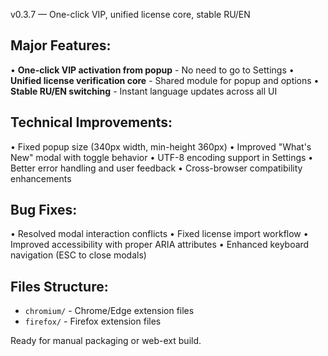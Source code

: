 v0.3.7 — One-click VIP, unified license core, stable RU/EN

## Major Features:
• **One-click VIP activation from popup** - No need to go to Settings
• **Unified license verification core** - Shared module for popup and options
• **Stable RU/EN switching** - Instant language updates across all UI

## Technical Improvements:
• Fixed popup size (340px width, min-height 360px)
• Improved "What's New" modal with toggle behavior
• UTF-8 encoding support in Settings
• Better error handling and user feedback
• Cross-browser compatibility enhancements

## Bug Fixes:
• Resolved modal interaction conflicts
• Fixed license import workflow
• Improved accessibility with proper ARIA attributes
• Enhanced keyboard navigation (ESC to close modals)

## Files Structure:
- `chromium/` - Chrome/Edge extension files
- `firefox/` - Firefox extension files

Ready for manual packaging or web-ext build.











